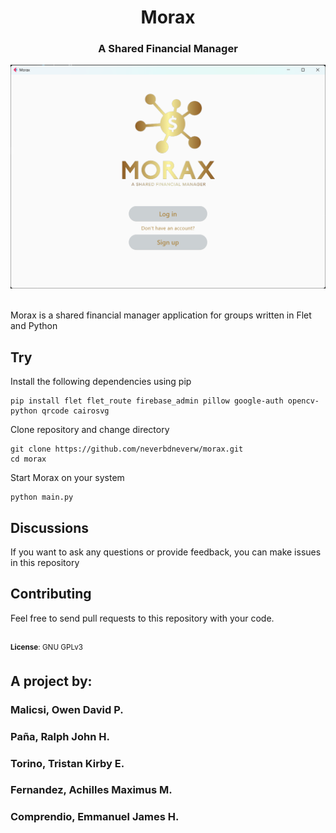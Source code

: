 <div>
    <h1 align="center">Morax</h1>
    <h3 align="center">A Shared Financial Manager</h3>
</div>

![screenshot](assets/app_screenshot.png)

<br>
Morax is a shared financial manager application for groups written in Flet and Python

## Try
Install the following dependencies using pip
```
pip install flet flet_route firebase_admin pillow google-auth opencv-python qrcode cairosvg
```
Clone repository and change directory
```
git clone https://github.com/neverbdneverw/morax.git
cd morax
```

Start Morax on your system
```
python main.py
```

## Discussions
If you want to ask any questions or provide feedback, you can make issues in this repository

## Contributing
Feel free to send pull requests to this repository with your code.


<br>
<sup><b>License</b>: GNU GPLv3</sup>

## A project by:
### Malicsi, Owen David P.
### Paña, Ralph John H.
### Torino, Tristan Kirby E.
### Fernandez, Achilles Maximus M.
### Comprendio, Emmanuel James H.
